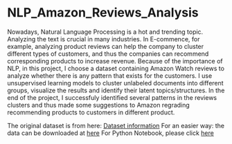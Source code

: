 # NLP_Amazon_Reviews_Analysis

Nowadays, Natural Language Processing is a hot and trending topic. Analyzing the text is crucial in many industries. In E-commence, for example, analyzing product reviews can help the company to cluster different types of customers, and thus the companies can recommend corresponding products to increase revenue.  Because of the importance of NLP, in this project, I choose a dataset containing Amazon Watch reviews to analyze whether there is any pattern that exists for the customers. I use unsupervised learning models to cluster unlabeled documents into different groups, visualize the results and identify their latent topics/structures. In the end of the project, I successfuly identified several patterns in the reviews clusters and thus made some suggestions to Amazon regrading recommending products to customers in different product.

The original dataset is from here: [Dataset information](https://snap.stanford.edu/data/web-Amazon.html)
For an easier way: the data can be downloaded at [here](https://drive.google.com/file/d/17zlbpvbVQ0cQyZ7cA4XYFoMNIIt-RgEu/view?usp=sharing)
For Python Notebook, please click [here](Amazon_Hackathon_Product_recommendation.ipynb)
